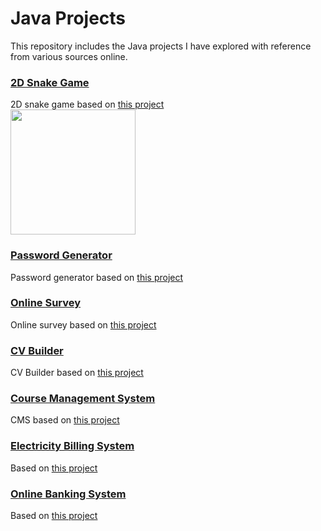# Java Projects

This repository includes the Java projects I have explored with reference from various sources online.

### [2D Snake Game]()
2D snake game based on [this project](https://github.com/janbodnar/Java-Snake-Game)
<br><img src="https://github.com/user-attachments/assets/6acb489a-e0cc-43fa-b8cc-71cb5635e4f4" width="200">

### [Password Generator]()
Password generator based on [this project](https://github.com/KZarzour/Password-Generator/tree/master)

### [Online Survey]()
Online survey based on [this project](https://github.com/kodekracker/Online-Survey-System)

### [CV Builder]()
CV Builder based on [this project](https://github.com/meetakbari/CV-Resume-Builder)

### [Course Management System]()
CMS based on [this project](https://github.com/R0shish/Course-Management-System)

### [Electricity Billing System]()
Based on [this project](https://github.com/Adarsh9616/Electricity_Billing_System)

### [Online Banking System]()
Based on [this project](https://github.com/R0shish/Course-Management-System)
